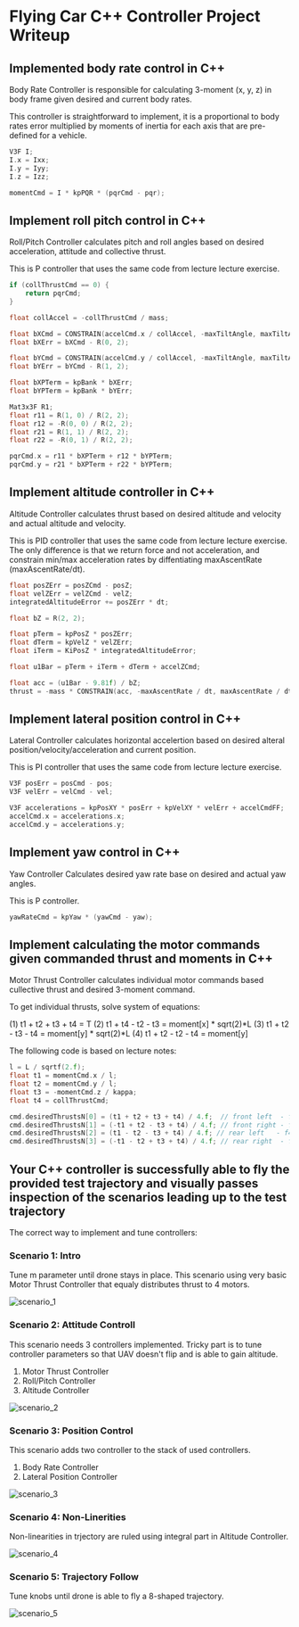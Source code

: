 # Flying Car C++ Controller Project Writeup

## Implemented body rate control in C++

Body Rate Controller is responsible for calculating 3-moment (x, y, z) in body frame given desired and current body rates.

This controller is straightforward to implement, it is a proportional to body rates error multiplied by moments of inertia for each axis that are pre-defined for a vehicle.

```cpp
V3F I;
I.x = Ixx;
I.y = Iyy;
I.z = Izz;

momentCmd = I * kpPQR * (pqrCmd - pqr);
```

## Implement roll pitch control in C++

Roll/Pitch Controller calculates pitch and roll angles based on desired acceleration, attitude and collective thrust.

This is P controller that uses the same code from lecture lecture exercise.

```cpp
if (collThrustCmd == 0) {
    return pqrCmd;
}

float collAccel = -collThrustCmd / mass;

float bXCmd = CONSTRAIN(accelCmd.x / collAccel, -maxTiltAngle, maxTiltAngle);
float bXErr = bXCmd - R(0, 2);

float bYCmd = CONSTRAIN(accelCmd.y / collAccel, -maxTiltAngle, maxTiltAngle);
float bYErr = bYCmd - R(1, 2);

float bXPTerm = kpBank * bXErr;
float bYPTerm = kpBank * bYErr;

Mat3x3F R1;
float r11 = R(1, 0) / R(2, 2);
float r12 = -R(0, 0) / R(2, 2);
float r21 = R(1, 1) / R(2, 2);
float r22 = -R(0, 1) / R(2, 2);

pqrCmd.x = r11 * bXPTerm + r12 * bYPTerm;
pqrCmd.y = r21 * bXPTerm + r22 * bYPTerm;
```

## Implement altitude controller in C++

Altitude Controller calculates thrust based on desired altitude and velocity and actual altitude and velocity.

This is PID controller that uses the same code from lecture lecture exercise. The only difference is that we return force and not acceleration, and constrain min/max acceleration rates by diffentiating maxAscentRate (maxAscentRate/dt).

```cpp
float posZErr = posZCmd - posZ;
float velZErr = velZCmd - velZ;
integratedAltitudeError += posZErr * dt;

float bZ = R(2, 2);

float pTerm = kpPosZ * posZErr;
float dTerm = kpVelZ * velZErr;
float iTerm = KiPosZ * integratedAltitudeError;

float u1Bar = pTerm + iTerm + dTerm + accelZCmd;

float acc = (u1Bar - 9.81f) / bZ;
thrust = -mass * CONSTRAIN(acc, -maxAscentRate / dt, maxAscentRate / dt);
```

## Implement lateral position control in C++

Lateral Controller calculates horizontal accelertion based on desired alteral position/velocity/acceleration and current position.

This is PI controller that uses the same code from lecture lecture exercise.

```cpp
V3F posErr = posCmd - pos;
V3F velErr = velCmd - vel;

V3F accelerations = kpPosXY * posErr + kpVelXY * velErr + accelCmdFF;
accelCmd.x = accelerations.x;
accelCmd.y = accelerations.y;
```

## Implement yaw control in C++

Yaw Controller Calculates desired yaw rate base on desired and actual yaw angles.

This is P controller.

```cpp
yawRateCmd = kpYaw * (yawCmd - yaw);
```

## Implement calculating the motor commands given commanded thrust and moments in C++

Motor Thrust Controller calculates individual motor commands based cullective thrust and desired 3-moment command.

To get individual thrusts, solve system of equations:

(1) t1 + t2 + t3 + t4 = T
(2) t1 + t4 - t2 - t3 = moment[x] * sqrt(2)*L
(3) t1 + t2 - t3 - t4 = moment[y] * sqrt(2)*L
(4) t1 + t2 - t2 - t4 = moment[y]

The following code is based on lecture notes:

```cpp
l = L / sqrtf(2.f);
float t1 = momentCmd.x / l;
float t2 = momentCmd.y / l;
float t3 = -momentCmd.z / kappa;
float t4 = collThrustCmd;

cmd.desiredThrustsN[0] = (t1 + t2 + t3 + t4) / 4.f;  // front left  - f1
cmd.desiredThrustsN[1] = (-t1 + t2 - t3 + t4) / 4.f; // front right - f2
cmd.desiredThrustsN[2] = (t1 - t2 - t3 + t4) / 4.f; // rear left   - f4
cmd.desiredThrustsN[3] = (-t1 - t2 + t3 + t4) / 4.f; // rear right  - f3
```

## Your C++ controller is successfully able to fly the provided test trajectory and visually passes inspection of the scenarios leading up to the test trajectory

The correct way to implement and tune controllers:

### Scenario 1: Intro

Tune m parameter until drone stays in place. This scenario using very basic Motor Thrust Controller that equaly distributes thrust to 4 motors.

![scenario_1](scenario-1.PNG "Scenario 1")

### Scenario 2: Attitude Controll

This scenario needs 3 controllers implemented. Tricky part is to tune controller parameters so that UAV doesn't flip and is able to gain altitude.

1. Motor Thrust Controller
2. Roll/Pitch Controller
3. Altitude Controller

![scenario_2](scenario-2.PNG "Scenario 2")

### Scenario 3: Position Control

This scenario adds two controller to the stack of used controllers.

1. Body Rate Controller
2. Lateral Position Controller

![scenario_3](scenario-3.PNG "Scenario 3")

### Scenario 4: Non-Linerities

Non-linearities in trjectory are ruled using integral part in Altitude Controller.

![scenario_4](scenario-4.PNG "Scenario 4")

### Scenario 5: Trajectory Follow

Tune knobs until drone is able to fly a 8-shaped trajectory.

![scenario_5](scenario-5.PNG "Scenario 5")